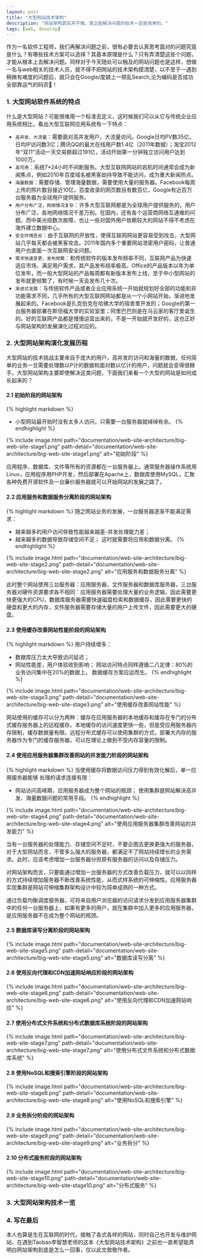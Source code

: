 ```yaml
---
layout: post
title: "大型网站技术架构"
description: "网站架构其实并不难，真正能解决问题的技术一定是简单的。"
tags: [web, develop]
---
```

作为一名软件工程师，我们再解决问题之前，很有必要去认真思考面对的问题究竟是什么？有哪些技术方案可以选择？其基本原理是什么？只有弄清楚这些个问题，才能从根本上去解决问题。同样对于今天随处可以触及的网站问题也是这样，想做一名与web相关的技术人员，就不得不把网站的技术架构摸清楚，以不至于一遇到稍微有难度的问题后，就只会在Google/度娘上一顿乱Search,沦为编码是否成功全部靠运气的码农🙏！

### 1. 大型网站软件系统的特点
什么是大型网站？可能很难用一个标准去定义，这时候我们可以从它与传统企业应用系统相比，看出大型互联网应用系统有一下特点：
* `高并发，大流量`：需要面对高并发用户，大流量访问。Google日均PV数35亿，日均IP访问数3亿；腾讯QQ的最大在线用户数1.4亿（2011年数据）；淘宝2012年“双11”活动一天交易额超过191亿，活动开始第一分钟独立访问用户达到1000万。
* `高可用`：系统7*24小时不间断服务。大型互联网网站的宕机时间通常会成为新闻焦点，例如2010年百度域名被黑客劫持导致不能访问，成为重大新闻热点。
* `海量数据`：需要存储、管理海量数据，需要使用大量的服务器。Facebook每周上传的照片数目接近10亿，百度收录的网页数目有数百亿，Google有近百万台服务器为全球用户提供服务。
* `用户分布广泛，网络情况复杂`：许多大型互联网都是为全球用户提供服务的，用户分布广泛，各地网络情况千差万别。在国内，还有各个运营商网络互通难的问题。而中美光缆数次故障，也让一些对国外用户依赖较大的网站不得不考虑在海外建立数据中心。
* `安全环境恶劣`：由于互联网的开放性，使得互联网网站更容易受到攻击，大型网站几乎每天都会被黑客攻击。2011年国内多个重要网站泄密用户密码，让普通用户也直面一次互联网安全问题。
* `需求快速变更，发布频繁`：和传统软件的版本发布频率不同，互联网产品为快速适应市场，满足用户需求，其产品发布频率极高。Office的产品版本以年为单位发布，而一般大型网站的产品每周都有新版本发布上线，至于中小型网站的发布就更频繁了，有时候一天会发布几十次。
* `渐进式发展`：与传统软件产品或者企业应用系统一开始就规划好全部的功能和非功能需求不同，几乎所有的大型互联网网站都是从一个小网站开始，渐进地发展起来的。Facebook是扎克伯克在哈佛大学的宿舍里开发的；Google的第一台服务器部署在斯坦福大学的实验室里；阿里巴巴则是在马云家的客厅里诞生的。好的互联网产品都是慢慢运营出来的，不是一开始就开发好的，这也正好与网站架构的发展演化过程对应的。 

### 2. 大型网站架构演化发展历程
大型网站的技术挑战主要来自于庞大的用户，高并发的访问和海量的数据，任何简单的业务一旦需要处理数以P计的数据和面对数以亿计的用户，问题就会变得很棘手。大型网站架构主要即使解决这类问题，下面我们来看一个大型的网站是如何成长起来的？
#### 2.1 初始阶段的网站架构
{% highlight markdown %}
* 小型网站最开始时没有太多人访问，只需要一台服务器就绰绰有余。
{% endhighlight %}

{% include image.html path="documentation/web-site-architecture/big-web-site-stage1.png" path-detail="documentation/web-site-architecture/big-web-site-stage1.png" alt="初始阶段" %}

应用程序、数据库、文件等所有的资源都在一台服务器上。通常服务器操作系统用Linux，应用程序用PHP开发，然后部署在Apache上，数据库使用MySQL，汇聚各种免费开源软件及一台廉价服务器就可以开始网站的发展之路了。


#### 2.2 应用服务和数据服务分离阶段的网站架构
{% highlight markdown %}
随之网站业务的发展，一台服务器逐渐不能满足需求：
* 越来越多的用户访问导致性能越来越差-并发处理能力差；
* 越来越多的数据导致存储空间不足；
这时就需要将应用和数据分离。
{% endhighlight %}

{% include image.html path="documentation/web-site-architecture/big-web-site-stage2.png" path-detail="documentation/web-site-architecture/big-web-site-stage2.png" alt="应用服务和数据服务分离" %}

此时整个网站使用三台服务器：应用服务器，文件服务器和数据库服务器，三台服务器对硬件资源要求各不相同：应用服务器需要处理大量的业务逻辑，因此需要更快更强大的CPU，数据库服务器需要快速磁盘检索和数据缓存，因此需要更快的硬盘和更大的内存，文件服务器需要存储大量的用户上传文件，因此需要更大的硬盘。

#### 2.3 使用缓存改善网站性能阶段的网站架构
{% highlight markdown %}
用户持续增多：
* 数据库压力太大导致访问延迟；
* 网站性能差，用户体验收到影响；
网站访问特点同样遵循二八定律：80%的业务访问集中在20%的数据上。
数据缓存方案应运而生。
{% endhighlight %}

{% include image.html path="documentation/web-site-architecture/big-web-site-stage3.png" path-detail="documentation/web-site-architecture/big-web-site-stage3.png" alt="使用缓存改善网站性能" %}

网站使用的缓存可以分为两种：缓存在应用服务器的本地缓存和缓存在专门的分布式缓存服务器上的远程缓存。本地缓存的访问速度更快一些，但是受应用服务器内存限制，缓存数据量有限。远程分布式缓存可以使用集群的方式，部署大内存的服务器作为专门的缓存服务器，可以在理论上做到不受内存容量的限制。

#### 2.4 使用应用服务器集群改善网站的并发能力阶段的网站架构
{% highlight markdown %}
当使用缓存将数据访问压力得到有效化解后，单一应用服务器能够
处理的请求连接有限：
* 网站访问高峰期，应用服务器成为整个网站的瓶颈；
使用集群是网站解决高并发、海量数据问题的常用手段。
{% endhighlight %}

{% include image.html path="documentation/web-site-architecture/big-web-site-stage4.png" path-detail="documentation/web-site-architecture/big-web-site-stage4.png" alt="使用应用服务器集群改善网站的并发能力" %}

<p>当有一台服务器的处理能力、存储空间不足时，不要企图去更换更强大的服务器，对于大型网站而言，不管多么强大的服务器，都满足不了网站持续增长的业务需求。此时，应该考虑增加一台服务器分担原有服务器的访问以及存储压力。</p>
<p>对网站架构而言，只要能通过增加一台服务器的方式改善负载压力，就可以以同样的方式持续增加服务器不断改善系统性能，从而式样系统的可伸缩性。应用服务器实现集群是网站可伸缩集群架构设计中较为简单成熟的一种方式。</p>
<p>通过负载均衡调度服务器，可将来自用户浏览器的访问请求分发到应用服务器集群中的任何一台服务器上，如果有更多的用户，就在集群中加入更多的应用服务器，是应用服务器不在成为整个网站的瓶颈。</p>

#### 2.5 数据库读写分离阶段的网站架构
{% include image.html path="documentation/web-site-architecture/big-web-site-stage5.png" path-detail="documentation/web-site-architecture/big-web-site-stage5.png" alt="数据库读写分离" %}

#### 2.6 使用反向代理和CDN加速网站响应阶段的网站架构
{% include image.html path="documentation/web-site-architecture/big-web-site-stage6.png" path-detail="documentation/web-site-architecture/big-web-site-stage6.png" alt="使用反向代理和CDN加速网站响应" %}

#### 2.7 使用分布式文件系统和分布式数据库系统阶段的网站架构
{% include image.html path="documentation/web-site-architecture/big-web-site-stage7.png" path-detail="documentation/web-site-architecture/big-web-site-stage7.png" alt="使用分布式文件系统和分布式数据库系统" %}

#### 2.8 使用NoSQL和搜索引擎阶段的网站架构
{% include image.html path="documentation/web-site-architecture/big-web-site-stage8.png" path-detail="documentation/web-site-architecture/big-web-site-stage8.png" alt="使用NoSQL和搜索引擎" %}

#### 2.9 业务拆分阶段的网站架构
{% include image.html path="documentation/web-site-architecture/big-web-site-stage9.png" path-detail="documentation/web-site-architecture/big-web-site-stage9.png" alt="业务拆分" %}

#### 2.10 分布式服务阶段的网站架构
{% include image.html path="documentation/web-site-architecture/big-web-site-stage10.png" path-detail="documentation/web-site-architecture/big-web-site-stage10.png" alt="分布式服务" %}

### 3. 大型网站架构技术一览

### 4. 写在最后
本人也算是生在互联网的时代，接触了各式各样的网站，同时自己也开发与维护网站，在遇到Taobao李智慧老师的这本《大型网站技术架构》之前也一直希望能弄明白网站架构到底是怎么一回事，仅以此文致敬作者。